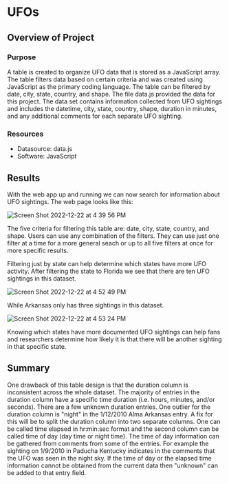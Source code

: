 # UFOs

## Overview of Project

### Purpose
A table is created to organize UFO data that is stored as a JavaScript array. The table filters data based on certain criteria and was created using JavaScript as the primary coding language. The table can be filtered by date, city, state, country, and shape. The file data.js provided the data for this project. The data set contains information collected from UFO sightings and includes the datetime, city, state, country, shape, duration in minutes, and any additional comments for each separate UFO sighting. 

### Resources
* Datasource: data.js
* Software: JavaScript

## Results

With the web app up and running we can now search for information about UFO sightings. The web page looks like this:

![Screen Shot 2022-12-22 at 4 39 56 PM](https://user-images.githubusercontent.com/111299372/209230919-95c5dc85-f9b6-459c-8bfe-4ac505ebde7a.png)

The five criteria for filtering this table are: date, city, state, country, and shape. Users can use any combination of the filters. They can use just one filter at a time for a more general seach or up to all five filters at once for more specific results. 

Filtering just by state can help determine which states have more UFO activity. After filtering the state to Florida we see that there are ten UFO sightings in this dataset. 

![Screen Shot 2022-12-22 at 4 52 49 PM](https://user-images.githubusercontent.com/111299372/209232438-dadf5ff8-2943-4c98-958b-09c21d813539.png)

While Arkansas only has three sightings in this dataset. 

![Screen Shot 2022-12-22 at 4 53 24 PM](https://user-images.githubusercontent.com/111299372/209232577-cb2e2fcb-3486-4621-b29b-0cbfae31328f.png)

Knowing which states have more documented UFO sightings can help fans and researchers determine how likely it is that there will be another sighting in that specific state. 

## Summary

One drawback of this table design is that the duration column is inconsistent across the whole dataset. The majority of entries in the duration column have a specific time duration (i.e. hours, minutes, and/or seconds). There are a few unknown duration entries. One outlier for the duration column is "night" in the 1/12/2010 Alma Arkansas entry. A fix for this will be to split the duration column into two separate columns. One can be called time elapsed in hr:min:sec format and the second column can be called time of day (day time or night time). The time of day information can be gathered from comments from some of the entries. For example the sighting on 1/9/2010 in Paducha Kentucky indicates in the comments that the UFO was seen in the night sky. If the time of day or the elapsed time information cannot be obtained from the current data then "unknown" can be added to that entry field.
